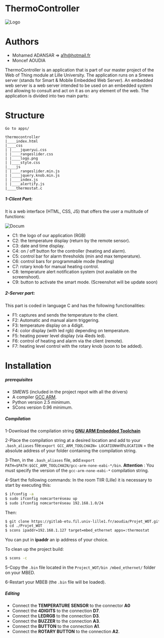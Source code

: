 # ThermoController
![Logo](https://cloud.githubusercontent.com/assets/22281426/26443924/978eaa02-413a-11e7-9483-25eaf016deba.png)

# Authors
  - Mohamed ADANSAR => a1h@hotmail.fr
  - Moncef AOUDIA 

ThermoController is an application that is part of our master project of the Web of Thing module at Lille University. The application runs on a Smews server (stands for Smart & Mobile Embedded Web Server).
An embedded web server is a web server intended to be used on an embedded system and allowing to consult and act on it as on any element of the web.
The application is divided into two main parts:

# Structure

```
Go to apps/

thermocontroller
|____index.html
|____css
| |____jqueryui.css
| |____rangeslider.css
| |____logo.png
| |____style.css
|____js
| |____rangeslider.min.js
| |____jquery.knob.min.js
| |____index.js
| |____alertify.js
|____thermostat.c

```
##### 1-Client Part:
 It is a web interface (HTML, CSS, JS) that offers the user a multitude of functions:

![Docum](https://cloud.githubusercontent.com/assets/22281426/26443928/993c2a14-413a-11e7-9a1e-b9fe97390c9d.png)


  - C1: the logo of our application (RGB)
  - C2: the temperature display (return by the remote sensor).
  - C3: date and time display.
  - C4: on / off button for the controller (heating and alarm).
  - C5: control bar for alarm thresholds (min and max temperature).
  - C6: control bars for programmable mode (heating)
  - C7: rotary knob for manual heating control.
  - C8: temperature alert notification system (not available on the screenshoot).
  - C9: button to activate the smart mode.
  (Screenshot will be update soon)
  
##### 2-Server part:
This part is coded in language C and has the following functionalities:
  - F1: captures and sends the temperature to the client.
  - F2: Automatic and manual alarm triggering.
  - F3: temperature display on a 4digit.
  - F4: color display (with led rgb) depending on temperature.
  - F5: heating power level display (via 4leds led).
  - F6: control of heating and alarm via the client (remote).
  - F7: heating level control with the rotary knob (soon to be added).


# Installation

##### prerequisites

  - SMEWS (included in the project repot with all the drivers)
  - A compiler [GCC ARM].
  - Python version 2.5 minimum.
  - SCons version 0.96 minimum.

##### Compilation

1-Download the compilation string **[GNU ARM Embedded Toolchain]**

2-Place the compilation string at a desired location and add to your `.bash_aliases` file:`export GCC_ARM_TOOLCHAIN= LOCATION`with`LOCATION` = the absolute address of your folder containing the compilation string.


3-Then, in the `.bash_aliases` file, add:`export PATH=$PATH:$GCC_ARM_TOOLCHAIN/gcc-arm-none-eabi-*/bin`. **Attention** : You must specify the version of the `gcc-arm-none-eabi-*` compilation string.

4-Start the following commands:
In the room TIIR (Lille) it is necessary to start by executing this:

```sh
$ ifconfig -a
$ sudo ifconfig nomcarteréseau up
$ sudo ifconfig nomcarteréseau 192.168.1.0/24
```
Then:

```sh
$ git clone https://gitlab-etu.fil.univ-lille1.fr/aoudia/Projet_WOT.git
$ cd ./Projet_WOT
$ scons ipaddr=192.168.1.127 target=mbed_ethernet apps=:thermostat
```

You can put in **ipaddr** an ip address of your choice.

To clean up the project build:
```sh
$ scons -c
```

5-Copy the `.bin` file located in the `Project_WOT/bin /mbed_ethernet/` folder on your MBED.


6-Restart your MBEB (the `.bin` file will be loaded).

##### Editing

  - Connect the **TEMPERATURE SENSOR** to the connector **A0**
  - Connect the **4DIGITS** to the connection **D7**.
  - Connect the **LEDRGB** to the connection **D3**.
  - Connect the **BUZZER** to the connection **A3**.
  - Connect the **BUTTON** to the connection **A1**.
  - Connect the **ROTARY BUTTON** to the connection **A2**.


   [GCC ARM]: <https://launchpad.net/gcc-arm-embedded>
   [GNU ARM Embedded Toolchain]: <https://launchpad.net/gcc-arm-embedded>


  
